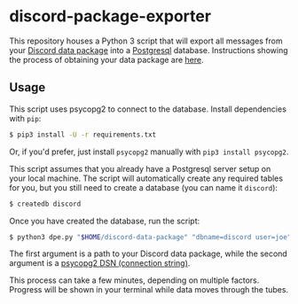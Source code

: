 # discord-package-exporter

This repository houses a Python 3 script that will export all messages from
your [Discord data package][ddp] into a [Postgresql][postgres] database.
Instructions showing the process of obtaining your data package are [here][ob].

[postgres]: https://www.postgresql.org/
[ob]:
https://support.discordapp.com/hc/en-us/articles/360004027692-Requesting-a-Copy-of-your-Data\
[ddp]: https://support.discordapp.com/hc/en-us/articles/360004957991-Your-Discord-Data-Package

## Usage

This script uses psycopg2 to connect to the database. Install dependencies
with `pip`:

```sh
$ pip3 install -U -r requirements.txt
```

Or, if you'd prefer, just install `psycopg2` manually with `pip3 install
psycopg2`.

This script assumes that you already have a Postgresql server setup on your
local machine. The script will automatically create any required tables for
you, but you still need to create a database (you can name it `discord`):

```sh
$ createdb discord
```

Once you have created the database, run the script:

```sh
$ python3 dpe.py "$HOME/discord-data-package" "dbname=discord user=joe"
```

The first argument is a path to your Discord data package, while the second
argument is a [psycopg2 DSN (connection string)][connstr].

[connstr]: https://www.postgresql.org/docs/current/static/libpq-connect.html#LIBPQ-CONNSTRING

This process can take a few minutes, depending on multiple factors. Progress
will be shown in your terminal while data moves through the tubes.
